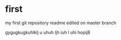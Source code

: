 # first
my first git repository
 readme edited on master branch






gygugkugkuhlklj u uhuh  ljh  iuh l uhi hopij8  
